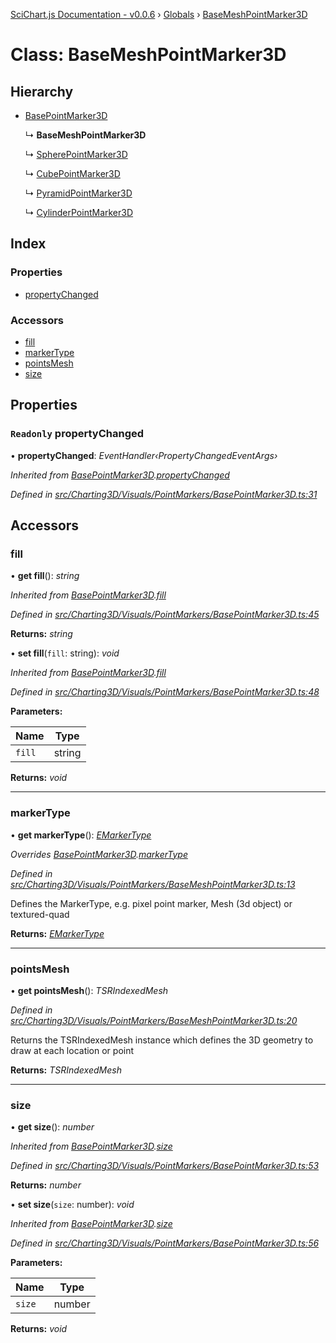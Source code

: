 [SciChart.js Documentation - v0.0.6](../README.md) › [Globals](../globals.md) › [BaseMeshPointMarker3D](basemeshpointmarker3d.md)

# Class: BaseMeshPointMarker3D

## Hierarchy

* [BasePointMarker3D](basepointmarker3d.md)

  ↳ **BaseMeshPointMarker3D**

  ↳ [SpherePointMarker3D](spherepointmarker3d.md)

  ↳ [CubePointMarker3D](cubepointmarker3d.md)

  ↳ [PyramidPointMarker3D](pyramidpointmarker3d.md)

  ↳ [CylinderPointMarker3D](cylinderpointmarker3d.md)

## Index

### Properties

* [propertyChanged](basemeshpointmarker3d.md#readonly-propertychanged)

### Accessors

* [fill](basemeshpointmarker3d.md#fill)
* [markerType](basemeshpointmarker3d.md#markertype)
* [pointsMesh](basemeshpointmarker3d.md#pointsmesh)
* [size](basemeshpointmarker3d.md#size)

## Properties

### `Readonly` propertyChanged

• **propertyChanged**: *EventHandler‹PropertyChangedEventArgs›*

*Inherited from [BasePointMarker3D](basepointmarker3d.md).[propertyChanged](basepointmarker3d.md#readonly-propertychanged)*

*Defined in [src/Charting3D/Visuals/PointMarkers/BasePointMarker3D.ts:31](https://github.com/ABTSoftware/SciChart.Dev/blob/46671d21ce/Web/src/SciChart/src/Charting3D/Visuals/PointMarkers/BasePointMarker3D.ts#L31)*

## Accessors

###  fill

• **get fill**(): *string*

*Inherited from [BasePointMarker3D](basepointmarker3d.md).[fill](basepointmarker3d.md#fill)*

*Defined in [src/Charting3D/Visuals/PointMarkers/BasePointMarker3D.ts:45](https://github.com/ABTSoftware/SciChart.Dev/blob/46671d21ce/Web/src/SciChart/src/Charting3D/Visuals/PointMarkers/BasePointMarker3D.ts#L45)*

**Returns:** *string*

• **set fill**(`fill`: string): *void*

*Inherited from [BasePointMarker3D](basepointmarker3d.md).[fill](basepointmarker3d.md#fill)*

*Defined in [src/Charting3D/Visuals/PointMarkers/BasePointMarker3D.ts:48](https://github.com/ABTSoftware/SciChart.Dev/blob/46671d21ce/Web/src/SciChart/src/Charting3D/Visuals/PointMarkers/BasePointMarker3D.ts#L48)*

**Parameters:**

Name | Type |
------ | ------ |
`fill` | string |

**Returns:** *void*

___

###  markerType

• **get markerType**(): *[EMarkerType](../enums/emarkertype.md)*

*Overrides [BasePointMarker3D](basepointmarker3d.md).[markerType](basepointmarker3d.md#markertype)*

*Defined in [src/Charting3D/Visuals/PointMarkers/BaseMeshPointMarker3D.ts:13](https://github.com/ABTSoftware/SciChart.Dev/blob/46671d21ce/Web/src/SciChart/src/Charting3D/Visuals/PointMarkers/BaseMeshPointMarker3D.ts#L13)*

Defines the MarkerType, e.g. pixel point marker, Mesh (3d object) or textured-quad

**Returns:** *[EMarkerType](../enums/emarkertype.md)*

___

###  pointsMesh

• **get pointsMesh**(): *TSRIndexedMesh*

*Defined in [src/Charting3D/Visuals/PointMarkers/BaseMeshPointMarker3D.ts:20](https://github.com/ABTSoftware/SciChart.Dev/blob/46671d21ce/Web/src/SciChart/src/Charting3D/Visuals/PointMarkers/BaseMeshPointMarker3D.ts#L20)*

Returns the TSRIndexedMesh instance which defines the 3D geometry to draw at each location or point

**Returns:** *TSRIndexedMesh*

___

###  size

• **get size**(): *number*

*Inherited from [BasePointMarker3D](basepointmarker3d.md).[size](basepointmarker3d.md#size)*

*Defined in [src/Charting3D/Visuals/PointMarkers/BasePointMarker3D.ts:53](https://github.com/ABTSoftware/SciChart.Dev/blob/46671d21ce/Web/src/SciChart/src/Charting3D/Visuals/PointMarkers/BasePointMarker3D.ts#L53)*

**Returns:** *number*

• **set size**(`size`: number): *void*

*Inherited from [BasePointMarker3D](basepointmarker3d.md).[size](basepointmarker3d.md#size)*

*Defined in [src/Charting3D/Visuals/PointMarkers/BasePointMarker3D.ts:56](https://github.com/ABTSoftware/SciChart.Dev/blob/46671d21ce/Web/src/SciChart/src/Charting3D/Visuals/PointMarkers/BasePointMarker3D.ts#L56)*

**Parameters:**

Name | Type |
------ | ------ |
`size` | number |

**Returns:** *void*
